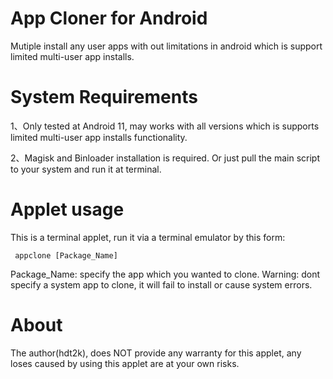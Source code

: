 # App Cloner for Android
Mutiple install any user apps with out limitations in android which is support limited multi-user app installs.

# System Requirements
1、Only tested at Android 11, may works with all versions which is supports limited multi-user app installs functionality.


2、Magisk and Binloader installation is required. Or just pull the main script to your system and run it at terminal.

# Applet usage
This is a terminal applet, run it via a terminal emulator by this form:


     appclone [Package_Name]
     
     
Package_Name: specify the app which you wanted to clone.
Warning: dont specify a system app to clone, it will fail to install or cause system errors.

# About
The author(hdt2k), does NOT provide any warranty for this applet, any loses caused by using this applet are at your own risks.
